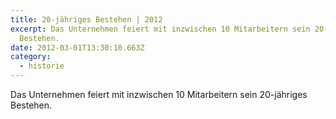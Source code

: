 ```yaml
---
title: 20-jähriges Bestehen | 2012
excerpt: Das Unternehmen feiert mit inzwischen 10 Mitarbeitern sein 20-jähriges
  Bestehen.
date: 2012-03-01T13:30:10.663Z
category: 
  - historie
---
```

Das Unternehmen feiert mit inzwischen 10 Mitarbeitern sein 20-jähriges Bestehen.
